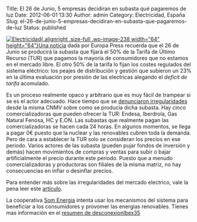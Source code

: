 Title: El 26 de Junio, 5 empresas decidiran en subasta qué pagaremos de luz
Date: 2012-06-01 13:30
Author: admin
Category: Electricidad, España
Slug: el-26-de-junio-5-empresas-decidiran-en-subasta-que-pagaremos-de-luz
Status: published

[![](http://desconexionibex35.org/blog/wp-content/uploads/2012/05/ktip.png "Electricidad"){.alignright .size-full .wp-image-238 width="64" height="64"}](http://desconexionibex35.org/blog/electricas-som-energia/ktip/)[Una noticia](http://www.europapress.es/economia/energia-00341/noticia-economia-energia-subasta-electrica-celebrara-26-junio-condicionara-revision-luz-julio-20120601132908.html) dada por Europa Press recuerda que el 26 de Junio se producirá la subasta que fijará el 50% de la Tarifa de Último Recurso (TUR) que pagamos la mayoría de consumidores que no estamos en el mercado libre. El otro 50% de la tarifa lo fijan los costes regulados del sistema eléctrico: los peajes de distribución y gestión que subieron un 23% en la última evaluación por presión de las electricas alegando el *deficit de tarifa* acomulado.

Es un proceso realmente opaco y arbitrario que es muy fácil de trampear si se es el actor adecuado. Hace tiempo que se [denunciaron irregularidades](http://desconexionibex35.org/blog/2012/05/15/la-cnmv-confirma-las-sospechas-de-manipulaciones-en-la-subasta-electrica/) desde la misma CNMV sobre como se producía dicha subasta. Hay cinco comercializadoras que pueden ofrecer la TUR: Endesa, Iberdrola, Gas Natural Fenosa, HC y E.ON. Las subastas que realmente pagan las comercializadoras se hacen cada 24 horas. En algunos momentos, se llega a pagar 0€ puesto que la nuclear y las renovables cubren toda la demanda. Pero de cara a establecer la TUR solo se consideran los precios en ese periodo. Varios actores de las subasta (pueden pujar fondos de inversión y demás) hacen movimientos de compras y ventas para subir o bajar artificialmente el precio durante este periodo. Puesto que a menudo comercializadoras y productoras son filiales de la misma matriz, no hay consecuencias en inflar o desinflar precios.

Para entender más sobre las irregularidades del mercado electrico, vale la pena leer este [artículo](http://jumanjisolar.com/comunicacion/la-verdad-sobre-el-mercado-electrico).

La cooperativa [Som Energia](http://www.somenergia.coop/) intenta usar los mecanismos del sistema para beneficiar a los consumidores y provomer las energias renovables. Tienes mas información en el [resumen de desconexionIbex35](http://desconexionibex35.org/blog/electricas-som-energia/)
